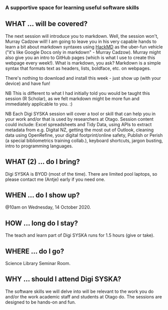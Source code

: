 ### A supportive space for learning useful software skills

## WHAT ... will be covered?
The next session will introduce you to markdown. Well, the session won't, Murray Cadzow will! I am going to leave you in his very capable hands to learn a bit about markdown syntaxes using [HackMD](https://hackmd.io/) as the uber-fun vehicle ("it's like Google Docs only in markdown" - Murray Cadzow). Murray might also give you an intro to GitHub pages (which is what I use to create this webpage every week!). What is markdown, you ask? Markdown is a simple syntax that formats text as headers, lists, boldface, etc. on webpages.

There's nothing to download and install this week - just show up (with your device) and have fun!

NB This is different to what I had initially told you would be taught this session (R Scholar), as we felt markdown might be more fun and immediately applicable to you. :)  

NB Each Digi SYSKA session will cover a tool or skill that can help you in your work and/or that is used by researchers at Otago. Session content could include: Excel spreadsheets and Tidy Data, using APIs to extract metadata from e.g. Digital NZ, getting the most out of Outlook, cleaning data using OpenRefine, your digital footprint/online safety, Publish or Perish (a special bibliometrics training collab.), keyboard shortcuts, jargon busting, intro to programming languages.   

## WHAT (2) ... do I bring?
Digi SYSKA is BYOD (most of the time). There are limited pool laptops, so please contact me (Antje) early if you need one. 

## WHEN ... do I show up?
@10am on Wednesday, 14 October 2020. 

## HOW ... long do I stay?
The teach and learn part of Digi SYSKA runs for 1.5 hours (give or take).

## WHERE ... do I go?
Science Library Seminar Room.

## WHY ... should I attend Digi SYSKA?
The software skills we will delve into will be relevant to the work you do and/or the work academic staff and students at Otago do. The sessions are designed to be hands-on and fun. 

